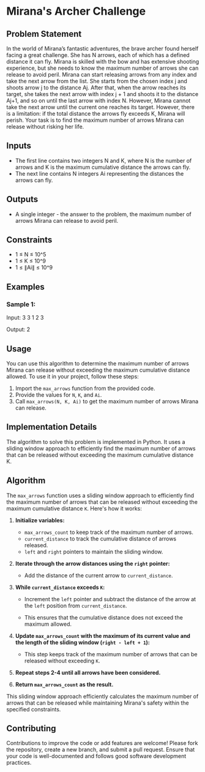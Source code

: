 # Mirana's Archer Challenge

## Problem Statement

In the world of Mirana’s fantastic adventures, the brave archer found herself facing a great challenge. She has N arrows, each of which has a defined distance it can fly. Mirana is skilled with the bow and has extensive shooting experience, but she needs to know the maximum number of arrows she can release to avoid peril. Mirana can start releasing arrows from any index and take the next arrow from the list. She starts from the chosen index j and shoots arrow j to the distance Aj. After that, when the arrow reaches its target, she takes the next arrow with index j + 1 and shoots it to the distance Aj+1, and so on until the last arrow with index N. However, Mirana cannot take the next arrow until the current one reaches its target. However, there is a limitation: if the total distance the arrows fly exceeds K, Mirana will perish. Your task is to find the maximum number of arrows Mirana can release without risking her life.

## Inputs

- The first line contains two integers N and K, where N is the number of arrows and K is the maximum cumulative distance the arrows can fly.
- The next line contains N integers Ai representing the distances the arrows can fly.

## Outputs

- A single integer - the answer to the problem, the maximum number of arrows Mirana can release to avoid peril.

## Constraints

- 1 ≤ N ≤ 10^5
- 1 ≤ K ≤ 10^9
- 1 ≤ ∥Ai∥ ≤ 10^9

## Examples

### Sample 1:

Input:
3 3
1 2 3

Output:
2


## Usage

You can use this algorithm to determine the maximum number of arrows Mirana can release without exceeding the maximum cumulative distance allowed. To use it in your project, follow these steps:

1. Import the `max_arrows` function from the provided code.
2. Provide the values for `N`, `K`, and `Ai`.
3. Call `max_arrows(N, K, Ai)` to get the maximum number of arrows Mirana can release.

## Implementation Details

The algorithm to solve this problem is implemented in Python. It uses a sliding window approach to efficiently find the maximum number of arrows that can be released without exceeding the maximum cumulative distance K.

## Algorithm

The `max_arrows` function uses a sliding window approach to efficiently find the maximum number of arrows that can be released without exceeding the maximum cumulative distance `K`. Here's how it works:

1. **Initialize variables:**
   - `max_arrows_count` to keep track of the maximum number of arrows.
   - `current_distance` to track the cumulative distance of arrows released.
   - `left` and `right` pointers to maintain the sliding window.

2. **Iterate through the arrow distances using the `right` pointer:**
   - Add the distance of the current arrow to `current_distance`.

3. **While `current_distance` exceeds `K`:**
   - Increment the `left` pointer and subtract the distance of the arrow at the `left` position from `current_distance`.
   
   - This ensures that the cumulative distance does not exceed the maximum allowed.

4. **Update `max_arrows_count` with the maximum of its current value and the length of the sliding window (`right - left + 1`):**
   
   - This step keeps track of the maximum number of arrows that can be released without exceeding `K`.

5. **Repeat steps 2-4 until all arrows have been considered.**

6. **Return `max_arrows_count` as the result.**

This sliding window approach efficiently calculates the maximum number of arrows that can be released while maintaining Mirana's safety within the specified constraints.

## Contributing

Contributions to improve the code or add features are welcome! Please fork the repository, create a new branch, and submit a pull request. Ensure that your code is well-documented and follows good software development practices.

